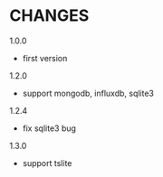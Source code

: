 CHANGES
===============
1.0.0

- first version

1.2.0

- support mongodb, influxdb, sqlite3

1.2.4
- fix sqlite3 bug

1.3.0
- support tslite
